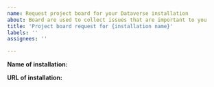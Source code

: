 ```yaml
---
name: Request project board for your Dataverse installation
about: Board are used to collect issues that are important to you
title: 'Project board request for {installation name}'
labels: ''
assignees: ''

---
```


**Name of installation:**


**URL of installation:**

